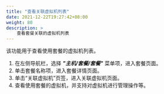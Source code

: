 ```yaml
---
title: "查看关联虚拟机列表"
date: 2021-12-22T19:27:42+08:00
weight: 80
description: >
    查看套餐关联的虚拟机列表
---
```


该功能用于查看使用套餐的虚拟机列表。

1. 在左侧导航栏，选择 **_"主机/套餐/套餐"_** 菜单项，进入套餐页面。
2. 单击套餐名称项，进入套餐详情页面。
2. 单击“关联虚拟机”页签，进入关联虚拟机页面。
3. 查看使用套餐的虚拟机，并支持对虚拟机进行管理操作等。